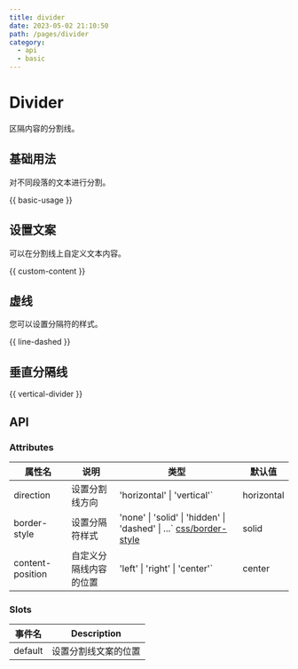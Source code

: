 ```yaml
---
title: divider
date: 2023-05-02 21:10:50
path: /pages/divider
category:
  - api
  - basic
---
```



# Divider

区隔内容的分割线。

<!-- more -->

## 基础用法

对不同段落的文本进行分割。

{{ basic-usage }}

## 设置文案

可以在分割线上自定义文本内容。

{{ custom-content }}

## 虚线

您可以设置分隔符的样式。

{{ line-dashed }}

## 垂直分隔线

{{ vertical-divider }}

## API

### Attributes

| 属性名              | 说明          | 类型                                                                                                                                              | 默认值       |
| ---------------- | ----------- | ----------------------------------------------------------------------------------------------------------------------------------------------- | ---------- |
| direction        | 设置分割线方向     | 'horizontal' \| 'vertical'`                                                                                                            | horizontal |
| border-style     | 设置分隔符样式     | 'none' \| 'solid' \| 'hidden' \| 'dashed' \| ...` [css/border-style](https://developer.mozilla.org/zh-CN/docs/Web/CSS/border-style) | solid      |
| content-position | 自定义分隔线内容的位置 | 'left' \| 'right' \| 'center'`                                                                                                        | center     |

### Slots

| 事件名     | Description |
| ------- | ----------- |
| default | 设置分割线文案的位置  |
